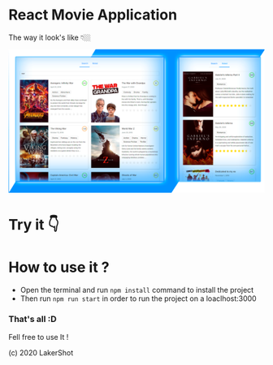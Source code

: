 # React Movie Application

The way it look's like 👇🏼

![](./movie_preview.png)

# Try it 👇


# How to use it ?
 - Open the terminal and run ```npm install``` command to install the project
 - Then run ```npm run start``` in order to run the project on a loaclhost:3000
 
### That's all :D

Fell free to use It !

(c) 2020 LakerShot

